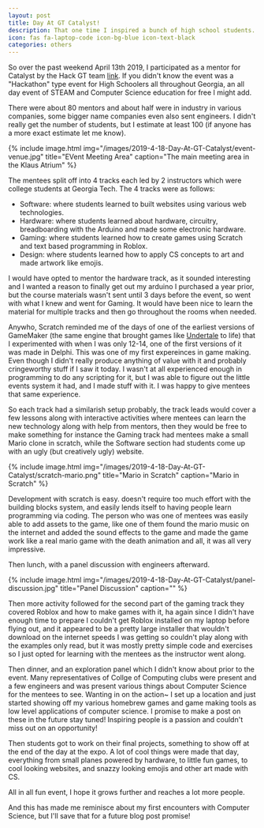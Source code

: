 ```yaml
---
layout: post
title: Day At GT Catalyst!
description: That one time I inspired a bunch of high school students.
icon: fas fa-laptop-code icon-bg-blue icon-text-black
categories: others
---
```

So over the past weekend April 13th 2019, I participated as a mentor for Catalyst by the Hack GT team [link](https://catalyst.hack.gt/#important-info).  If you didn't know the event was a "Hackathon" type event for High Schoolers all throughout Georgia, an all day event of STEAM and Computer Science education for free I might add.

There were about 80 mentors and about half were in industry in various companies, some bigger name companies even also sent engineers. I didn't really get the number of students, but I estimate at least 100 (if anyone has a more exact estimate let me know).

{% include image.html
            img="/images/2019-4-18-Day-At-GT-Catalyst/event-venue.jpg"
            title="EVent Meeting Area"
            caption="The main meeting area in the Klaus Atrium" %}

The mentees split off into 4 tracks each led by 2 instructors which were college students at Georgia Tech.  The 4 tracks were as follows:

- Software: where students learned to built websites using various web technologies.
- Hardware: where students learned about hardware, circuitry, breadboarding with the Arduino and made some electronic hardware.
- Gaming: where students learned how to create games using Scratch and text based programming in Roblox.
- Design: where students learned how to apply CS concepts to art and made artwork like emojis.

I would have opted to mentor the hardware track, as it sounded interesting and I wanted a reason to finally get out my arduino I purchased a year prior, but the course materials wasn't sent until 3 days before the event, so went with what I knew and went for Gaming.  It would have been nice to learn the material for multiple tracks and then go throughout the rooms when needed.

Anywho, Scratch reminded me of the days of one of the earliest versions of GameMaker (the same engine that brought games like [Undertale](https://undertale.com/) to life) that I experimented with when I was only 12-14, one of the first versions of it was made in Delphi. This was one of my first expereinces in game making.  Even though I didn't really produce anything of value with it and probably cringeworthy stuff if I saw it today. I wasn't at all experienced enough in programming to do any scripting for it, but I was able to figure out the little events system it had, and I made stuff with it. I was happy to give mentees that same experience.

So each track had a similarish setup probably, the track leads would cover a few lessons along with interactive activities where mentees can learn the new technology along with help from mentors, then they would be free to make something for instance the Gaming track had mentees make a small Mario clone in scratch, while the Software section had students come up with an ugly (but creatively ugly) website.

{% include image.html
            img="/images/2019-4-18-Day-At-GT-Catalyst/scratch-mario.png"
            title="Mario in Scratch"
            caption="Mario in Scratch" %}

Development with scratch is easy. doesn't require too much effort with the building blocks system, and easily lends itself to having people learn programming via coding. The person who was one of mentees was easily able to add assets to the game, like one of them found the mario music on the internet and added the sound effects to the game and made the game work like a real mario game with the death animation and all, it was all very impressive.

Then lunch, with a panel discussion with engineers afterward.

{% include image.html
            img="/images/2019-4-18-Day-At-GT-Catalyst/panel-discussion.jpg"
            title="Panel Discussion"
            caption="" %}

Then more activity followed for the second part of the gaming track they covered Roblox and how to make games with it, ha again since I didn't have enough time to prepare I couldn't get Roblox installed on my laptop before flying out, and it appeared to be a pretty large installer that wouldn't download on the internet speeds I was getting so couldn't play along with the examples only read, but it was mostly pretty simple code and exercises so I just opted for learning with the mentees as the instructor went along.

Then dinner, and an exploration panel which I didn't know about prior to the event. Many representatives of Collge of Computing clubs were present and a few engineers and was present various things about Computer Science for the mentees to see. Wanting in on the action~ I set up a location and just started showing off my various homebrew games and game making tools as low level applications of computer science. I promise to make a post on these in the future stay tuned! Inspiring people is a passion and couldn't miss out on an opportunity!

Then students got to work on their final projects, something to show off at the end of the day at the expo.  A lot of cool things were made that day, everything from small planes powered by hardware, to little fun games, to cool looking websites, and snazzy looking emojis and other art made with CS.

All in all fun event, I hope it grows further and reaches a lot more people.

And this has made me reminisce about my first encounters with Computer Science, but I'll save that for a future blog post promise!
